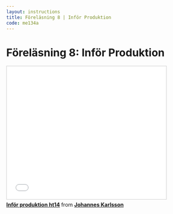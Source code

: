 ```yaml
---
layout: instructions
title: Föreläsning 8 | Inför Produktion
code: me134a
---
```


# Föreläsning 8: Inför Produktion

<div class="video">
    <iframe src="//www.slideshare.net/slideshow/embed_code/41347839" width="425" height="355" frameborder="0" marginwidth="0" marginheight="0" scrolling="no" style="border:1px solid #CCC; border-width:1px; margin-bottom:5px; max-width: 100%;" allowfullscreen> </iframe> <div style="margin-bottom:5px"> <strong> <a href="//www.slideshare.net/jokarlsson/infor-produktion-ht14" title="Inför produktion ht14" target="_blank">Inför produktion ht14</a> </strong> from <strong><a href="//www.slideshare.net/jokarlsson" target="_blank">Johannes Karlsson</a></strong> </div>
</div>



